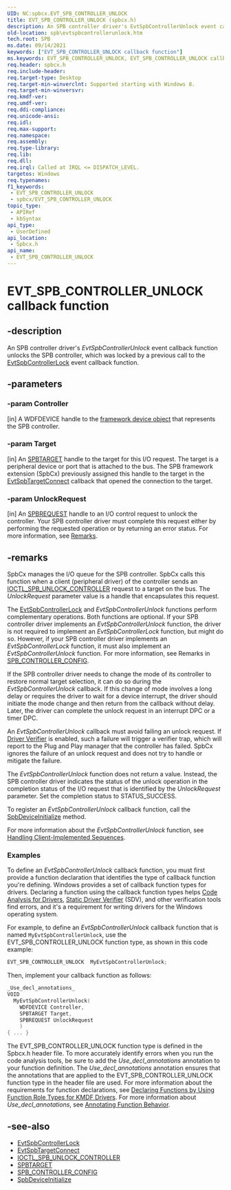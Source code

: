 ```yaml
---
UID: NC:spbcx.EVT_SPB_CONTROLLER_UNLOCK
title: EVT_SPB_CONTROLLER_UNLOCK (spbcx.h)
description: An SPB controller driver's EvtSpbControllerUnlock event callback function unlocks the SPB controller, which was locked by a previous call to the EvtSpbControllerLock event callback function.
old-location: spb\evtspbcontrollerunlock.htm
tech.root: SPB
ms.date: 09/14/2021
keywords: ["EVT_SPB_CONTROLLER_UNLOCK callback function"]
ms.keywords: EVT_SPB_CONTROLLER_UNLOCK, EVT_SPB_CONTROLLER_UNLOCK callback, EvtSpbControllerUnlock, EvtSpbControllerUnlock callback function [Buses], SPB.evtspbcontrollerunlock, spbcx/EvtSpbControllerUnlock
req.header: spbcx.h
req.include-header: 
req.target-type: Desktop
req.target-min-winverclnt: Supported starting with Windows 8.
req.target-min-winversvr: 
req.kmdf-ver: 
req.umdf-ver: 
req.ddi-compliance: 
req.unicode-ansi: 
req.idl: 
req.max-support: 
req.namespace: 
req.assembly: 
req.type-library: 
req.lib: 
req.dll: 
req.irql: Called at IRQL <= DISPATCH_LEVEL.
targetos: Windows
req.typenames: 
f1_keywords:
 - EVT_SPB_CONTROLLER_UNLOCK
 - spbcx/EVT_SPB_CONTROLLER_UNLOCK
topic_type:
 - APIRef
 - kbSyntax
api_type:
 - UserDefined
api_location:
 - Spbcx.h
api_name:
 - EVT_SPB_CONTROLLER_UNLOCK
---
```


# EVT_SPB_CONTROLLER_UNLOCK callback function

## -description

An SPB controller driver's *EvtSpbControllerUnlock* event callback function unlocks the SPB controller, which was locked by a previous call to the [EvtSpbControllerLock](./nc-spbcx-evt_spb_controller_lock.md) event callback function.

## -parameters

### -param Controller

[in]
A WDFDEVICE handle to the [framework device object](/windows-hardware/drivers/wdf/framework-device-object) that represents the SPB controller.

### -param Target

[in]
An [SPBTARGET](/windows-hardware/drivers/spb/spbcx-object-handles) handle to the target for this I/O request. The target is a peripheral device or port that is attached to the bus. The SPB framework extension (SpbCx) previously assigned this handle to the target in the [EvtSpbTargetConnect](./nc-spbcx-evt_spb_target_connect.md) callback that opened the connection to the target.

### -param UnlockRequest

[in]
An [SPBREQUEST](/windows-hardware/drivers/spb/spbcx-object-handles) handle to an I/O control request to unlock the controller. Your SPB controller driver must complete this request either by performing the requested operation or by returning an error status. For more information, see [Remarks](#remarks).

## -remarks

SpbCx manages the I/O queue for the SPB controller. SpbCx calls this function when a client (peripheral driver) of the controller sends an [IOCTL_SPB_UNLOCK_CONTROLLER](/windows-hardware/drivers/spb/spb-ioctls#ioctl_spb_unlock_controller-control-code) request to a target on the bus. The *UnlockRequest* parameter value is a handle that encapsulates this request.

The [EvtSpbControllerLock](./nc-spbcx-evt_spb_controller_lock.md) and *EvtSpbControllerUnlock* functions perform complementary operations. Both functions are optional. If your SPB controller driver implements an *EvtSpbControllerUnlock* function, the driver is not required to implement an *EvtSpbControllerLock* function, but might do so. However, if your SPB controller driver implements an *EvtSpbControllerLock* function, it must also implement an *EvtSpbControllerUnlock* function. For more information, see Remarks in [SPB_CONTROLLER_CONFIG](./ns-spbcx-_spb_controller_config.md).

If the SPB controller driver needs to change the mode of its controller to restore normal target selection, it can do so during the *EvtSpbControllerUnlock* callback. If this change of mode involves a long delay or requires the driver to wait for a device interrupt, the driver should initiate the mode change and then return from the callback without delay. Later, the driver can complete the unlock request in an interrupt DPC or a timer DPC.

An *EvtSpbControllerUnlock* callback must avoid failing an unlock request. If [Driver Verifier](/windows-hardware/drivers/what-s-new-in-driver-development) is enabled, such a failure will trigger a verifier trap, which will report to the Plug and Play manager that the controller has failed. SpbCx ignores the failure of an unlock request and does not try to handle or mitigate the failure.

The *EvtSpbControllerUnlock* function does not return a value. Instead, the SPB controller driver indicates the status of the unlock operation in the completion status of the I/O request that is identified by the *UnlockRequest* parameter. Set the completion status to STATUS_SUCCESS.

To register an *EvtSpbControllerUnlock* callback function, call the [SpbDeviceInitialize](./nf-spbcx-spbdeviceinitialize.md) method.

For more information about the *EvtSpbControllerUnlock* function, see [Handling Client-Implemented Sequences](/windows-hardware/drivers/spb/handling-client-implemented-sequences).

### Examples

To define an *EvtSpbControllerUnlock* callback function, you must first provide a function declaration that identifies the type of callback function you're defining. Windows provides a set of callback function types for drivers. Declaring a function using the callback function types helps [Code Analysis for Drivers](/windows-hardware/drivers/devtest/code-analysis-for-drivers), [Static Driver Verifier](/windows-hardware/drivers/devtest/static-driver-verifier) (SDV), and other verification tools find errors, and it's a requirement for writing drivers for the Windows operating system.

For example, to define an *EvtSpbControllerUnlock* callback function that is named `MyEvtSpbControllerUnlock`, use the EVT_SPB_CONTROLLER_UNLOCK function type, as shown in this code example:

```cpp
EVT_SPB_CONTROLLER_UNLOCK  MyEvtSpbControllerUnlock;
```

Then, implement your callback function as follows:

```cpp
_Use_decl_annotations_
VOID
  MyEvtSpbControllerUnlock(
    WDFDEVICE Controller,
    SPBTARGET Target,
    SPBREQUEST UnlockRequest
    )
{ ... }
```

The EVT_SPB_CONTROLLER_UNLOCK function type is defined in the Spbcx.h header file. To more accurately identify errors when you run the code analysis tools, be sure to add the *Use_decl_annotations* annotation to your function definition. The *Use_decl_annotations* annotation ensures that the annotations that are applied to the EVT_SPB_CONTROLLER_UNLOCK function type in the header file are used. For more information about the requirements for function declarations, see [Declaring Functions by Using Function Role Types for KMDF Drivers](/windows-hardware/drivers/devtest/declaring-functions-by-using-function-role-types-for-kmdf-drivers). For more information about *Use_decl_annotations*, see [Annotating Function Behavior](/visualstudio/code-quality/annotating-function-behavior).

## -see-also

* [EvtSpbControllerLock](./nc-spbcx-evt_spb_controller_lock.md)
* [EvtSpbTargetConnect](./nc-spbcx-evt_spb_target_connect.md)
* [IOCTL_SPB_UNLOCK_CONTROLLER](/windows-hardware/drivers/spb/spb-ioctls#ioctl_spb_unlock_controller-control-code)
* [SPBTARGET](/windows-hardware/drivers/spb/spbcx-object-handles)
* [SPB_CONTROLLER_CONFIG](./ns-spbcx-_spb_controller_config.md)
* [SpbDeviceInitialize](./nf-spbcx-spbdeviceinitialize.md)
